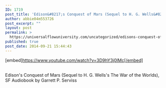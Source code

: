 ```yaml
---
ID: 1719
post_title: 'Edison&#8217;s Conquest of Mars (Sequel to H. G. Wells&#8217;s The War of the Worlds),'
author: abbie04m553726
post_excerpt: ""
layout: post
permalink: >
  https://universalflowuniversity.com/uncategorized/edisons-conquest-of-mars-sequel-to-h-g-wellss-the-war-of-the-worlds/
published: true
post_date: 2014-09-21 15:44:43
---
```

[embed]https://www.youtube.com/watch?v=3D9hY3j0lMc[/embed]</br></br>
<p>Edison's Conquest of Mars (Sequel to H. G. Wells's The War of the Worlds), SF Audiobook by Garrett P. Serviss</p>